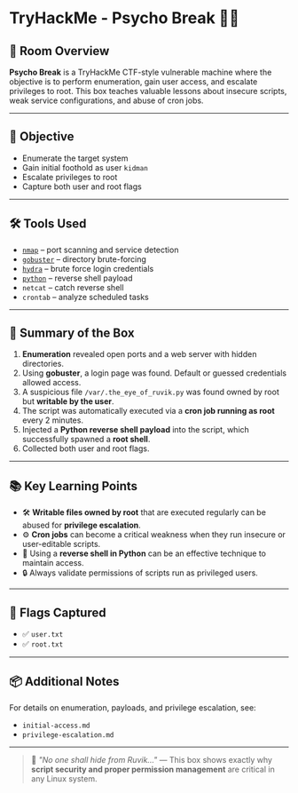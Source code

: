 # TryHackMe - Psycho Break 🧠💥

## 🧾 Room Overview
**Psycho Break** is a TryHackMe CTF-style vulnerable machine where the objective is to perform enumeration, gain user access, and escalate privileges to root. This box teaches valuable lessons about insecure scripts, weak service configurations, and abuse of cron jobs.

---

## 🎯 Objective
- Enumerate the target system
- Gain initial foothold as user `kidman`
- Escalate privileges to root
- Capture both user and root flags

---

## 🛠️ Tools Used
- [`nmap`](https://nmap.org/) – port scanning and service detection
- [`gobuster`](https://github.com/OJ/gobuster) – directory brute-forcing
- [`hydra`](https://github.com/vanhauser-thc/thc-hydra) – brute force login credentials
- [`python`](https://www.python.org/) – reverse shell payload
- `netcat` – catch reverse shell
- `crontab` – analyze scheduled tasks

---

## 🧵 Summary of the Box

1. **Enumeration** revealed open ports and a web server with hidden directories.
2. Using **gobuster**, a login page was found. Default or guessed credentials allowed access.
3. A suspicious file `/var/.the_eye_of_ruvik.py` was found owned by root but **writable by the user**.
4. The script was automatically executed via a **cron job running as root** every 2 minutes.
5. Injected a **Python reverse shell payload** into the script, which successfully spawned a **root shell**.
6. Collected both user and root flags.

---

## 📚 Key Learning Points

- 🛠️ **Writable files owned by root** that are executed regularly can be abused for **privilege escalation**.
- ⚙️ **Cron jobs** can become a critical weakness when they run insecure or user-editable scripts.
- 🐚 Using a **reverse shell in Python** can be an effective technique to maintain access.
- 🔒 Always validate permissions of scripts run as privileged users.

---

## 📌 Flags Captured
- ✅ `user.txt`
- ✅ `root.txt`

---

## 📦 Additional Notes
For details on enumeration, payloads, and privilege escalation, see:
- `initial-access.md`
- `privilege-escalation.md`

---

> 🧠 *"No one shall hide from Ruvik..."* — This box shows exactly why **script security and proper permission management** are critical in any Linux system.

